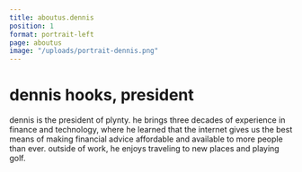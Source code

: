 ```yaml
---
title: aboutus.dennis
position: 1
format: portrait-left
page: aboutus
image: "/uploads/portrait-dennis.png"
---
```


# dennis hooks, president
dennis is the president of plynty. he brings three decades of experience in finance and technology, where he learned that the internet gives us the best means of making financial advice affordable and available to more people than ever. outside of work, he enjoys traveling to new places and playing golf.
  